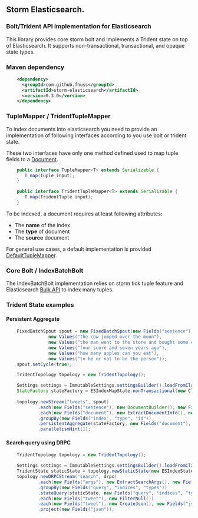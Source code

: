Storm Elasticsearch.
-------------------

### Bolt/Trident API implementation for Elasticsearch

This library provides core storm bolt and implements a Trident state on top of Elasticsearch.
It supports non-transactional, transactional, and opaque state types.

### Maven dependency
```xml
    <dependency>
      <groupId>com.github.fhuss</groupId>
      <artifactId>storm-elasticsearch</artifactId>
      <version>0.3.0</version>
    </dependency>
```
### TupleMapper / TridentTupleMapper
To index documents into elasticsearch you need to provide an implementation of following interfaces according to
you use bolt or trident state.

These two interfaces have only one method defined used to map tuple fields to a [Document](https://github.com/fhussonnois/storm-trident-elasticsearch/blob/master/src/main/java/com/github/fhuss/storm/elasticsearch/Document.java).

```java
    public interface TupleMapper<T> extends Serializable {
       T map(Tuple input);
    }
```

```java
    public interface TridentTupleMapper<T> extends Serializable {
       T map(TridentTuple input);
    }
```

To be indexed, a document requires at least following attributes:

- The **name** of the index
- The **type** of document
- The **source** document
    
For general use cases, a default implementation is provided [DefaultTupleMapper](https://github.com/fhussonnois/storm-trident-elasticsearch/blob/master/src/main/java/com/github/fhuss/storm/elasticsearch/mapper/impl/DefaultTupleMapper.java).

### Core Bolt / IndexBatchBolt
The IndexBatchBolt implementation relies on storm tick tuple feature and Elasticsearch [Bulk API](http://www.elasticsearch.org/guide/en/elasticsearch/reference/current/docs-bulk.html) to 
index many tuples.

### Trident State examples
#### Persistent Aggregate

```java
    FixedBatchSpout spout = new FixedBatchSpout(new Fields("sentence"), 3,
                new Values("the cow jumped over the moon"),
                new Values("the man went to the store and bought some candy"),
                new Values("four score and seven years ago"),
                new Values("how many apples can you eat"),
                new Values("to be or not to be the person"));
    spout.setCycle(true);

    TridentTopology topology = new TridentTopology();

    Settings settings = ImmutableSettings.settingsBuilder().loadFromClasspath("elasticsearch.yml").build();
    StateFactory stateFactory = ESIndexMapState.nonTransactional(new ClientFactory.LocalTransport(settings.getAsMap()), Tweet.class);
        
    topology.newStream("tweets", spout)
            .each(new Fields("sentence"), new DocumentBuilder(), new Fields("document"))
            .each(new Fields("document"), new ExtractDocumentInfo(), new Fields("id", "index", "type"))
            .groupBy(new Fields("index", "type", "id"))
            .persistentAggregate(stateFactory, new Fields("document"), new TweetBuilder(), new Fields("tweet"))
            .parallelismHint(1);
```

#### Search query using DRPC
```java
    TridentTopology topology = new TridentTopology();

    Settings settings = ImmutableSettings.settingsBuilder().loadFromClasspath("elasticsearch.yml").build();
    TridentState staticState = topology.newStaticState(new ESIndexState.Factory<>(new LocalTransport(settings.getAsMap()), Tweet.class));
    topology.newDRPCStream("search", drpc)
            .each(new Fields("args"), new ExtractSearchArgs(), new Fields("query", "indices", "types"))
            .groupBy(new Fields("query", "indices", "types"))
            .stateQuery(staticState, new Fields("query", "indices", "types"), new QuerySearchIndexQuery(), new Fields("tweet"))
            .each(new Fields("tweet"), new FilterNull())
            .each(new Fields("tweet"), new CreateJson(), new Fields("json"))
            .project(new Fields("json"));
```
